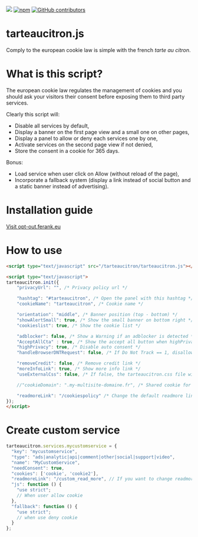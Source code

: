 [![](https://data.jsdelivr.com/v1/package/gh/AmauriC/tarteaucitron.js/badge)](https://www.jsdelivr.com/package/gh/AmauriC/tarteaucitron.js)
[![npm](https://img.shields.io/npm/v/tarteaucitronjs.svg)](https://www.npmjs.com/package/tarteaucitronjs) [![GitHub contributors](https://img.shields.io/github/contributors/AmauriC/tarteaucitron.js.svg)](https://github.com/AmauriC/tarteaucitron.js/graphs/contributors)

tarteaucitron.js
================
Comply to the european cookie law is simple with the french *tarte au citron*.

# What is this script?
The european cookie law regulates the management of cookies and you should ask your visitors their consent before exposing them to third party services.

Clearly this script will:
- Disable all services by default,
- Display a banner on the first page view and a small one on other pages,
- Display a panel to allow or deny each services one by one,
- Activate services on the second page view if not denied,
- Store the consent in a cookie for 365 days.

Bonus:
- Load service when user click on Allow (without reload of the page),
- Incorporate a fallback system (display a link instead of social button and a static banner instead of advertising).


# Installation guide
[Visit opt-out.ferank.eu](https://opt-out.ferank.eu/)


# How to use

```html
<script type="text/javascript" src="/tarteaucitron/tarteaucitron.js"></script>

<script type="text/javascript">
tarteaucitron.init({
    "privacyUrl": "", /* Privacy policy url */

    "hashtag": "#tarteaucitron", /* Open the panel with this hashtag */
    "cookieName": "tarteaucitron", /* Cookie name */

    "orientation": "middle", /* Banner position (top - bottom) */
    "showAlertSmall": true, /* Show the small banner on bottom right */
    "cookieslist": true, /* Show the cookie list */

    "adblocker": false, /* Show a Warning if an adblocker is detected */
    "AcceptAllCta" : true, /* Show the accept all button when highPrivacy on */
    "highPrivacy": true, /* Disable auto consent */
    "handleBrowserDNTRequest": false, /* If Do Not Track == 1, disallow all */

    "removeCredit": false, /* Remove credit link */
    "moreInfoLink": true, /* Show more info link */
    "useExternalCss": false, /* If false, the tarteaucitron.css file will be loaded */

    //"cookieDomain": ".my-multisite-domaine.fr", /* Shared cookie for subdomain website */

    "readmoreLink": "/cookiespolicy" /* Change the default readmore link pointing to opt-out.ferank.eu */
});
</script>
```

# Create custom service
```js
tarteaucitron.services.mycustomservice = {
  "key": "mycustomservice",
  "type": "ads|analytic|api|comment|other|social|support|video",
  "name": "MyCustomService",
  "needConsent": true,
  "cookies": ['cookie', 'cookie2'],
  "readmoreLink": "/custom_read_more", // If you want to change readmore link
  "js": function () {
    "use strict";
    // When user allow cookie
  },
  "fallback": function () {
    "use strict";
    // when use deny cookie
  }
};
```
